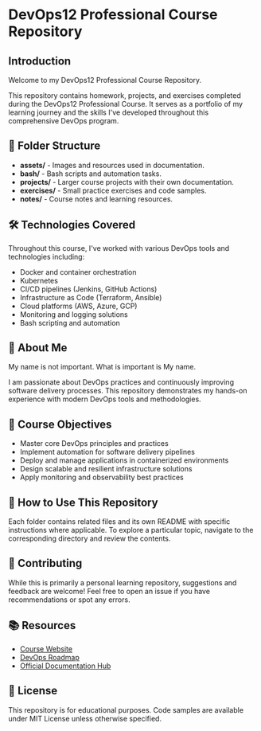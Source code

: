 # DevOps12 Professional Course Repository

## Introduction
Welcome to my DevOps12 Professional Course Repository.

This repository contains homework, projects, and exercises completed during the DevOps12 Professional Course. It serves as a portfolio of my learning journey and the skills I've developed throughout this comprehensive DevOps program.

## 📁 Folder Structure

* **assets/** - Images and resources used in documentation.
* **bash/** - Bash scripts and automation tasks.
* **projects/** - Larger course projects with their own documentation.
* **exercises/** - Small practice exercises and code samples.
* **notes/** - Course notes and learning resources.


## 🛠️ Technologies Covered

Throughout this course, I've worked with various DevOps tools and technologies including:

* Docker and container orchestration
* Kubernetes
* CI/CD pipelines (Jenkins, GitHub Actions)
* Infrastructure as Code (Terraform, Ansible)
* Cloud platforms (AWS, Azure, GCP)
* Monitoring and logging solutions
* Bash scripting and automation

## 🚀 About Me

My name is not important. What is important is My name.

I am passionate about DevOps practices and continuously improving software delivery processes. This repository demonstrates my hands-on experience with modern DevOps tools and methodologies.

## 🎯 Course Objectives

* Master core DevOps principles and practices
* Implement automation for software delivery pipelines
* Deploy and manage applications in containerized environments
* Design scalable and resilient infrastructure solutions
* Apply monitoring and observability best practices

## 📝 How to Use This Repository

Each folder contains related files and its own README with specific instructions where applicable. To explore a particular topic, navigate to the corresponding directory and review the contents.

## 🤝 Contributing

While this is primarily a personal learning repository, suggestions and feedback are welcome! Feel free to open an issue if you have recommendations or spot any errors.

## 📚 Resources

* [Course Website](https://example.com/devops12)
* [DevOps Roadmap](https://roadmap.sh/devops)
* [Official Documentation Hub](https://example.com/docs)

## 📄 License

This repository is for educational purposes. Code samples are available under MIT License unless otherwise specified.

